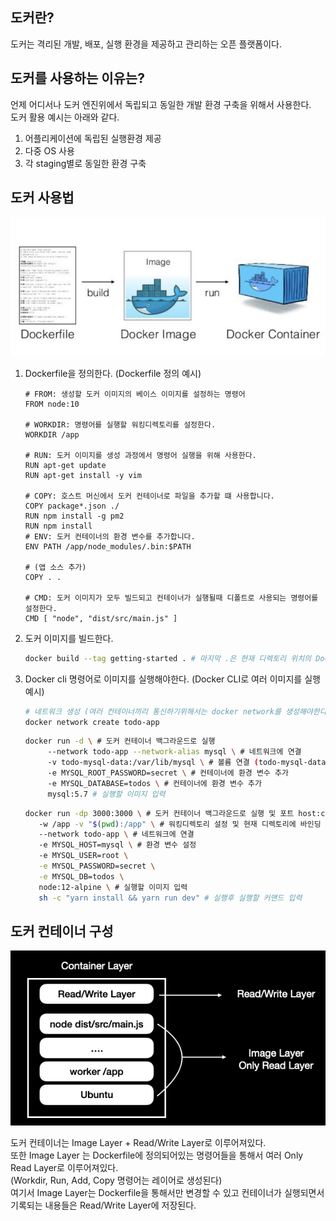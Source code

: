 ## 도커란?

도커는 격리된 개발, 배포, 실행 환경을 제공하고 관리하는 오픈 플랫폼이다.

## 도커를 사용하는 이유는?

언제 어디서나 도커 엔진위에서 독립되고 동일한 개발 환경 구축을 위해서 사용한다. </br>
도커 활용 예시는 아래와 같다.

1. 어플리케이션에 독립된 실행환경 제공
2. 다중 OS 사용
3. 각 staging별로 동일한 환경 구축

## 도커 사용법

![docker-workflow.png](../assets/docker-workflow.png)

1. Dockerfile을 정의한다. (Dockerfile 정의 예시)
     ```docker
     # FROM: 생성할 도커 이미지의 베이스 이미지를 설정하는 명령어
     FROM node:10
     
     # WORKDIR: 명령어를 실행할 워킹디렉토리를 설정한다.
     WORKDIR /app
     
     # RUN: 도커 이미지를 생성 과정에서 명령어 실행을 위해 사용한다.
     RUN apt-get update
     RUN apt-get install -y vim
     
     # COPY: 호스트 머신에서 도커 컨테이너로 파일을 추가할 떄 사용합니다.
     COPY package*.json ./
     RUN npm install -g pm2
     RUN npm install
     # ENV: 도커 컨테이너의 환경 변수를 추가합니다.
     ENV PATH /app/node_modules/.bin:$PATH
     
     # (앱 소스 추가)
     COPY . . 
     
     # CMD: 도커 이미지가 모두 빌드되고 컨테이너가 실행될때 디폴트로 사용되는 명령어를 설정한다.
     CMD [ "node", "dist/src/main.js" ]
     ```

2. 도커 이미지를 빌드한다.

    ```bash
    docker build --tag getting-started . # 마지막 .은 현재 디렉토리 위치의 Dockerfile을 찾아 실행한다.
    ```

3. Docker cli 명령어로 이미지를 실행해야한다. (Docker CLI로 여러 이미지를 실행 예시)

     ```bash
     # 네트워크 생성 (여러 컨테이너끼리 통신하기위해서는 docker network를 생성해야한다.)
     docker network create todo-app 
     ```

     ```bash
     docker run -d \ # 도커 컨테이너 백그라운드로 실행
          --network todo-app --network-alias mysql \ # 네트워크에 연결
          -v todo-mysql-data:/var/lib/mysql \ # 볼륨 연결 (todo-mysql-data 볼륨은 자동으로 생성되었다.)
          -e MYSQL_ROOT_PASSWORD=secret \ # 컨테이너에 환경 변수 추가
          -e MYSQL_DATABASE=todos \ # 컨테이너에 환경 변수 추가
          mysql:5.7 # 실행할 이미지 입력
     ```

     ```bash
     docker run -dp 3000:3000 \ # 도커 컨테이너 백그라운드로 실행 및 포트 host:container
        -w /app -v "$(pwd):/app" \ # 워킹디렉토리 설정 및 현재 디렉토리에 바인딩 볼륨 설정
        --network todo-app \ # 네트워크에 연결
        -e MYSQL_HOST=mysql \ # 환경 변수 설정
        -e MYSQL_USER=root \
        -e MYSQL_PASSWORD=secret \
        -e MYSQL_DB=todos \
        node:12-alpine \ # 실행할 이미지 입력
        sh -c "yarn install && yarn run dev" # 실행후 실행할 커맨드 입력
     ```


## 도커 컨테이너 구성

![docker-layer.png](../assets/docker-layer.png)

도커 컨테이너는 Image Layer + Read/Write Layer로 이루어져있다. </br>
또한 Image Layer 는 Dockerfile에 정의되어있는 명령어들을 통해서 여러 Only Read Layer로 이루어져있다. </br>
(Workdir, Run, Add, Copy 명령어는 레이어로 생성된다) </br>
여기서 Image Layer는 Dockerfile을 통해서만 변경할 수 있고 컨테이너가 실행되면서 기록되는 내용들은 Read/Write Layer에 저장된다. </br>